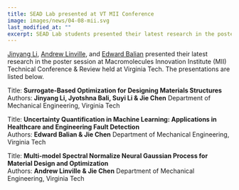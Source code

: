 ```yaml
---
title: SEAD Lab presented at VT MII Conference
image: images/news/04-08-mii.svg
last_modified_at: ""
excerpt: SEAD Lab students presented their latest research in the poster session at Macromolecules Innovation Institute (MII) Technical Conference & Review.
---
```


[Jinyang Li](/members/jinyang-li.html), [Andrew Linville](/members/andrew-linville.html), and  [Edward Balian](/members/edward-balian.html) presented their latest research in the poster session at Macromolecules Innovation Institute (MII) Technical Conference & Review held at Virginia Tech. The presentations are listed below.


Title: **Surrogate-Based Optimization for Designing Materials Structures**<br>
Authors: **Jinyang Li, Jyotshna Bali, Suyi Li & Jie Chen** Department of Mechanical Engineering, Virginia Tech<br>

Title: **Uncertainty Quantification in Machine Learning: Applications in Healthcare and Engineering Fault Detection**<br>
Authors: **Edward Balian & Jie Chen** Department of Mechanical Engineering, Virginia Tech<br>

Title: **Multi-model Spectral Normalize Neural Gaussian Process for Material Design and Optimization**<br>
Authors: **Andrew Linville & Jie Chen** Department of Mechanical Engineering, Virginia Tech
